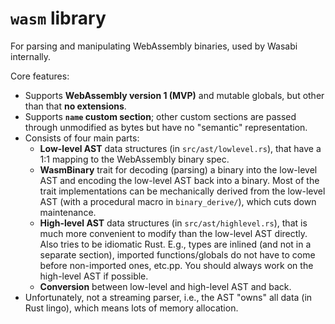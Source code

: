 # `wasm` library

For parsing and manipulating WebAssembly binaries, used by Wasabi internally.

Core features:
- Supports **WebAssembly version 1 (MVP)** and mutable globals, but other than that **no extensions**.
- Supports **`name` custom section**; other custom sections are passed through unmodified as bytes but have no "semantic" representation.
- Consists of four main parts:
    * **Low-level AST** data structures (in `src/ast/lowlevel.rs`), that have a 1:1 mapping to the WebAssembly binary spec.
    * **WasmBinary** trait for decoding (parsing) a binary into the low-level AST and encoding the low-level AST back into a binary. Most of the trait implementations can be mechanically derived from the low-level AST (with a procedural macro in `binary_derive/`), which cuts down maintenance.
    * **High-level AST** data structures (in `src/ast/highlevel.rs`), that is much more convenient to modify than the low-level AST directly. Also tries to be idiomatic Rust. E.g., types are inlined (and not in a separate section), imported functions/globals do not have to come before non-imported ones, etc.pp. You should always work on the high-level AST if possible.
    * **Conversion** between low-level and high-level AST and back.  
- Unfortunately, not a streaming parser, i.e., the AST "owns" all data (in Rust lingo), which means lots of memory allocation. 
